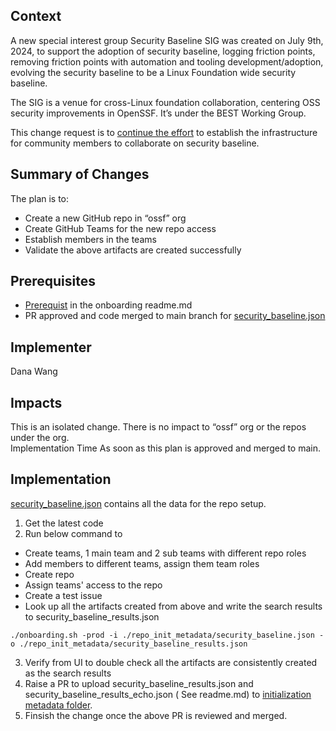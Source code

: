 ## Context
A new special interest group Security Baseline SIG was created on July 9th, 2024, to support the adoption of security baseline, logging friction points, removing friction points with automation and tooling development/adoption, evolving the security baseline to be a Linux Foundation wide security baseline. 

The SIG is a venue for cross-Linux foundation collaboration, centering OSS security improvements in OpenSSF. It’s under the BEST Working Group. 

This change request is to [continue the effort](https://github.com/ossf/wg-best-practices-os-developers/issues/562) to establish the infrastructure for community members to collaborate on security baseline.  

## Summary of Changes
The plan is to: 
* Create a new GitHub repo in “ossf” org
* Create GitHub Teams for the new repo access
* Establish members in the teams 
* Validate the above artifacts are created successfully

## Prerequisites
* [Prerequist](https://github.com/ossf/staff/blob/main/operations/github/onboarding/readme.md#prerequisites) in the onboarding readme.md
* PR approved and code merged to main branch for [security_baseline.json](https://github.com/ossf/staff/blob/main/operations/github/onboarding/repo_init_metadata/security_baseline.json)

## Implementer
Dana Wang

## Impacts
This is an isolated change. There is no impact to “ossf” org or the repos under the org.  
Implementation Time
As soon as this plan is approved and merged to main.

## Implementation
[security_baseline.json](https://github.com/ossf/staff/blob/main/operations/github/onboarding/repo_init_metadata/security_baseline.json) contains all the data for the repo setup. 
1. Get the latest code
2. Run below command to
* Create teams, 1 main team  and 2 sub teams with different repo roles
* Add members to different teams, assign them team roles
* Create repo
* Assign teams' access to the repo
* Create a test issue
* Look up all the artifacts created from above and write the search results to security_baseline_results.json
```
./onboarding.sh -prod -i ./repo_init_metadata/security_baseline.json -o ./repo_init_metadata/security_baseline_results.json

```
3. Verify from UI to double check all the artifacts are consistently created as the search results
4. Raise a PR to upload security_baseline_results.json and security_baseline_results_echo.json ( See readme.md) to [initialization metadata folder](https://github.com/ossf/staff/tree/main/operations/github/onboarding/repo_init_metadata).
5. Finsish the change once the above PR is reviewed and merged. 


